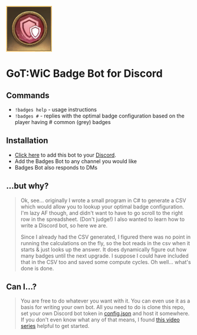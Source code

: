 ![logo](./assets/Badge.png)
# GoT:WiC Badge Bot for Discord
</p>

## Commands

- `!badges help` - usage instructions
- `!badges #` - replies with the optimal badge configuration based on the player having # common (grey) badges

## Installation

- [Click here](https://discord.com/oauth2/authorize?client_id=787512971164647474&scope=bot&permissions=19456) to add this bot to your [Discord](https://discord.com).
- Add the Badges Bot to any channel you would like
- Badges Bot also responds to DMs

## ...but why?

> Ok, see... originally I wrote a small program in C# to generate a CSV which would allow you to lookup your optimal badge configuration. I'm lazy AF though, and didn't want to have to go scroll to the right row in the spreadsheet. (Don't judge!) I also wanted to learn how to write a Discord bot, so here we are. 
>
> Since I already had the CSV generated, I figured there was no point in running the calculations on the fly, so the bot reads in the csv when it starts & just looks up the answer. It does dynamically figure out how many badges until the next upgrade. I suppose I could have included that in the CSV too and saved some compute cycles. Oh well... what's done is done.

## Can I...?
> You are free to do whatever you want with it. You can even use it as a basis for writing your own bot. All you need to do is clone this repo, set your own Discord bot token in [config.json](https://github.com/pipermatt/badgebot/blob/main/config.json) and host it somewhere. If you don't even know what any of that means, I found [this video series](https://www.youtube.com/playlist?list=PLRqwX-V7Uu6avBYxeBSwF48YhAnSn_sA4) helpful to get started.